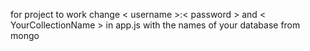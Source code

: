 for project to work change < username >:< password > and < YourCollectionName > in app.js with the names of your database from mongo

